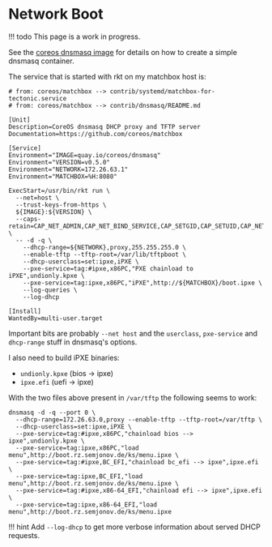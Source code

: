 # Network Boot

!!! todo
    This page is a work in progress.

See the [coreos dnsmasq image](https://quay.io/repository/coreos/dnsmasq/manifest/sha256:910710beddb9cf3a01fe36450b4188b160a03608786c11e0c39b81f570f55377) for details on how to create a simple dnsmasq container.

The service that is started with rkt on my matchbox host is:

```systemd
# from: coreos/matchbox --> contrib/systemd/matchbox-for-tectonic.service
# from: coreos/matchbox --> contrib/dnsmasq/README.md

[Unit]
Description=CoreOS dnsmasq DHCP proxy and TFTP server
Documentation=https://github.com/coreos/matchbox

[Service]
Environment="IMAGE=quay.io/coreos/dnsmasq"
Environment="VERSION=v0.5.0"
Environment="NETWORK=172.26.63.1"
Environment="MATCHBOX=%H:8080"

ExecStart=/usr/bin/rkt run \
  --net=host \
  --trust-keys-from-https \
  ${IMAGE}:${VERSION} \
  --caps-retain=CAP_NET_ADMIN,CAP_NET_BIND_SERVICE,CAP_SETGID,CAP_SETUID,CAP_NET_RAW \
  -- -d -q \
    --dhcp-range=${NETWORK},proxy,255.255.255.0 \
    --enable-tftp --tftp-root=/var/lib/tftpboot \
    --dhcp-userclass=set:ipxe,iPXE \
    --pxe-service=tag:#ipxe,x86PC,"PXE chainload to iPXE",undionly.kpxe \
    --pxe-service=tag:ipxe,x86PC,"iPXE",http://${MATCHBOX}/boot.ipxe \
    --log-queries \
    --log-dhcp

[Install]
WantedBy=multi-user.target
```

Important bits are probably `--net host` and the `userclass`, `pxe-service` and `dhcp-range` stuff in dnsmasq's options.

I also need to build iPXE binaries:

- `undionly.kpxe` (bios -> ipxe)
- `ipxe.efi` (uefi -> ipxe)

With the two files above present in `/var/tftp` the following seems to work:

```
dnsmasq -d -q --port 0 \
  --dhcp-range=172.26.63.0,proxy --enable-tftp --tftp-root=/var/tftp \
  --dhcp-userclass=set:ipxe,iPXE \
  --pxe-service=tag:#ipxe,x86PC,"chainload bios --> ipxe",undionly.kpxe \
  --pxe-service=tag:ipxe,x86PC,"load menu",http://boot.rz.semjonov.de/ks/menu.ipxe \
  --pxe-service=tag:#ipxe,BC_EFI,"chainload bc_efi --> ipxe",ipxe.efi \
  --pxe-service=tag:ipxe,BC_EFI,"load menu",http://boot.rz.semjonov.de/ks/menu.ipxe \
  --pxe-service=tag:#ipxe,x86-64_EFI,"chainload efi --> ipxe",ipxe.efi \
  --pxe-service=tag:ipxe,x86-64_EFI,"load menu",http://boot.rz.semjonov.de/ks/menu.ipxe
```

!!! hint
    Add `--log-dhcp` to get more verbose information about served DHCP requests.

